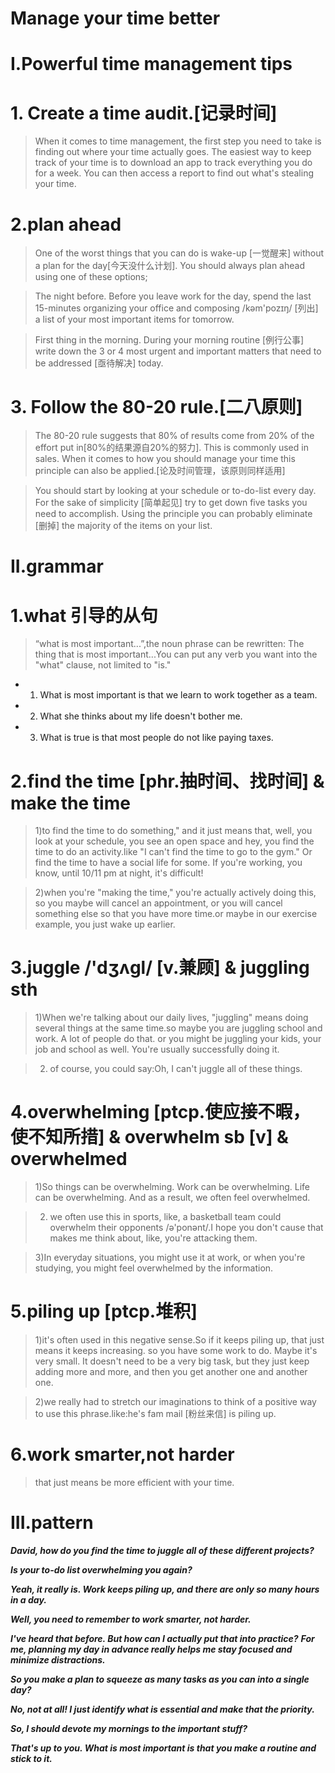 # Manage your time better

# I.Powerful time management tips
# 1. Create a time audit.[记录时间]
> When it comes to time management, the first step you need to take is finding out where your time actually goes. The easiest way to keep track of your time is to download an app to track everything you do for a week. You can then access a report to find out what's stealing your time. 

# 2.plan ahead
> One of the worst things that you can do is wake-up [一觉醒来] without a plan for the day[今天没什么计划]. You should always plan ahead using one of these options;

> The night before. Before you leave work for the day, spend the last 15-minutes organizing your office and composing /kəm'pozɪŋ/ [列出] a list of your most important items for tomorrow.

> First thing in the morning. During your morning routine [例行公事] write down the 3 or 4 most urgent and important matters that need to be addressed [亟待解决] today.

# 3. Follow the 80-20 rule.[二八原则]
> The 80-20 rule suggests that 80% of results come from 20% of the effort put in[80%的结果源自20%的努力]. This is commonly used in sales. When it comes to how you should manage your time this principle can also be applied.[论及时间管理，该原则同样适用] 

> You should start by looking at your schedule or to-do-list every day. For the sake of simplicity [简单起见] try to get down five tasks you need to accomplish. Using the principle you can probably eliminate [删掉] the majority of the items on your list.

# II.grammar
# 1.what 引导的从句
> “what is most important...”,the noun phrase can be rewritten: The thing that is most important...You can put any verb you want into the "what" clause, not limited to "is."

- 1. What is most important is that we learn to work together as a team.

- 2. What she thinks about my life doesn't bother me.

- 3. What is true is that most people do not like paying taxes.

# 2.find the time [phr.抽时间、找时间] & make the time 
> 1)to find the time to do something," and it just means that, well, you look at your schedule, you see an open space and hey, you find the time to do an activity.like "I can't find the time to go to the gym." Or find the time to have a social life for some. If you're working, you know, until 10/11 pm at night, it's difficult!

> 2)when you're "making the time," you're actually actively doing this, so you maybe will cancel an appointment, or you will cancel something else so that you have more time.or maybe in our exercise example, you just wake up earlier.

# 3.juggle /'dʒʌɡl/  [v.兼顾] & juggling sth 
> 1)When we're talking about our daily lives, "juggling" means doing several things at the same time.so maybe you are juggling school and work. A lot of people do that. or you might be juggling your kids, your job and school as well. You're usually successfully doing it. 

> 2) of course, you could say:Oh, I can't juggle all of these things.

# 4.overwhelming [ptcp.使应接不暇，使不知所措] & overwhelm sb [v] & overwhelmed
> 1)So things can be overwhelming. Work can be overwhelming. Life can be overwhelming. And as a result, we often feel overwhelmed.

> 2) we often use this in sports, like, a basketball team could overwhelm their opponents /ə'ponənt/.I hope you don't cause that makes me think about, like, you're attacking them.

> 3)In everyday situations, you might use it at work, or when you're studying, you might feel overwhelmed by the information.

# 5.piling up [ptcp.堆积]
> 1)it's often used in this negative sense.So if it keeps piling up, that just means it keeps increasing. so you have some work to do. Maybe it's very small. It doesn't need to be a very big task, but they just keep adding more and more, and then you get another one and another one. 

> 2)we really had to stretch our imaginations to think of a positive way to use this phrase.like:he's fam mail [粉丝来信] is piling up.

# 6.work smarter,not harder
> that just means be more efficient with your time.

















# III.pattern
***David, how do you find the time to juggle all of these different projects?***

***Is your to-do list overwhelming you again?***

***Yeah, it really is. Work keeps piling up, and there are only so many hours in a day.***

***Well, you need to remember to work smarter, not harder.***

***I've heard that before. But how can I actually put that into practice?***
***For me, planning my day in advance really helps me stay focused and minimize distractions.***

***So you make a plan to squeeze as many tasks as you can into a single day?***

***No, not at all! I just identify what is essential and make that the priority.***

***So, I should devote my mornings to the important stuff?***

***That's up to you. What is most important is that you make a routine and stick to it.***
